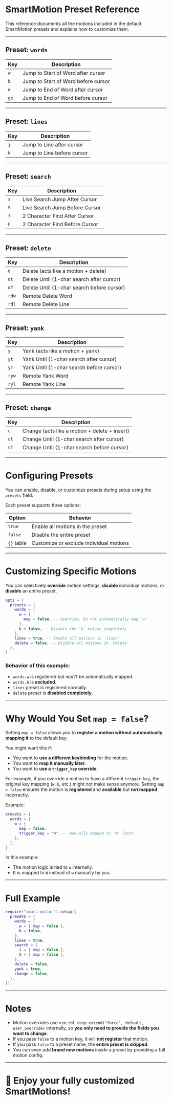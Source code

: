# SmartMotion Preset Reference

This reference documents all the motions included in the default SmartMotion presets and explains how to customize them.

---

## Preset: `words`

| Key  | Description                         |
| ---- | ----------------------------------- |
| `w`  | Jump to Start of Word after cursor  |
| `b`  | Jump to Start of Word before cursor |
| `e`  | Jump to End of Word after cursor    |
| `ge` | Jump to End of Word before cursor   |

---

## Preset: `lines`

| Key | Description                |
| --- | -------------------------- |
| `j` | Jump to Line after cursor  |
| `k` | Jump to Line before cursor |

---

## Preset: `search`

| Key | Description                    |
| --- | ------------------------------ |
| `s` | Live Search Jump After Cursor  |
| `S` | Live Search Jump Before Cursor |
| `f` | 2 Character Find After Cursor  |
| `F` | 2 Character Find Before Cursor |

---

## Preset: `delete`

| Key   | Description                                |
| ----- | ------------------------------------------ |
| `d`   | Delete (acts like a motion + delete)       |
| `dt`  | Delete Until (1-char search after cursor)  |
| `dT`  | Delete Until (1-char search before cursor) |
| `rdw` | Remote Delete Word                         |
| `rdl` | Remote Delete Line                         |

---

## Preset: `yank`

| Key   | Description                              |
| ----- | ---------------------------------------- |
| `y`   | Yank (acts like a motion + yank)         |
| `yt`  | Yank Until (1-char search after cursor)  |
| `yT`  | Yank Until (1-char search before cursor) |
| `ryw` | Remote Yank Word                         |
| `ryl` | Remote Yank Line                         |

---

## Preset: `change`

| Key  | Description                                   |
| ---- | --------------------------------------------- |
| `c`  | Change (acts like a motion + delete + insert) |
| `ct` | Change Until (1-char search after cursor)     |
| `cT` | Change Until (1-char search before cursor)    |

---

# Configuring Presets

You can enable, disable, or customize presets during setup using the `presets` field.

Each preset supports three options:

| Option     | Behavior                                |
| ---------- | --------------------------------------- |
| `true`     | Enable all motions in the preset        |
| `false`    | Disable the entire preset               |
| `{}` table | Customize or exclude individual motions |

---

# Customizing Specific Motions

You can selectively **override** motion settings, **disable** individual motions, or **disable** an entire preset.

```lua
opts = {
  presets = {
    words = {
      w = {
        map = false, -- Override: Do not automatically map 'w'
      },
      b = false, -- Disable the 'b' motion completely
    },
    lines = true, -- Enable all motions in 'lines'
    delete = false, -- Disable all motions in 'delete'
  },
}
```

### Behavior of this example:

- `words.w` is registered but won't be automatically mapped.
- `words.b` is **excluded**.
- `lines` preset is registered normally.
- `delete` preset is **disabled completely**.

---

# Why Would You Set `map = false`?

Setting `map = false` allows you to **register a motion without automatically mapping it** to the default key.

You might want this if:

- You want to **use a different keybinding** for the motion.
- You want to **map it manually later**.
- You want to **use a `trigger_key` override**.

For example, if you override a motion to have a different `trigger_key`, the original key mapping (`w`, `b`, etc.) might not make sense anymore. Setting `map = false` ensures the motion is **registered** and **available** but **not mapped** incorrectly.

Example:

```lua
presets = {
  words = {
    w = {
      map = false,
      trigger_key = "W", -- manually mapped to 'W' later
    },
  },
}
```

In this example:

- The motion logic is tied to `w` internally.
- It is mapped to `W` instead of `w` manually by you.

---

# Full Example

```lua
require("smart-motion").setup({
  presets = {
    words = {
      w = { map = false },
      b = false,
    },
    lines = true,
    search = {
      s = { map = false },
      S = { map = false },
    },
    delete = false,
    yank = true,
    change = false,
  },
})
```

---

# Notes

- Motion overrides use `vim.tbl_deep_extend("force", default, user_override)` internally, so **you only need to provide the fields you want to change**.
- If you pass `false` to a motion key, it will **not register** that motion.
- If you pass `false` to a preset name, the **entire preset is skipped**.
- You can even add **brand new motions** inside a preset by providing a full motion config.

---

# 🌟 Enjoy your fully customized SmartMotions!
